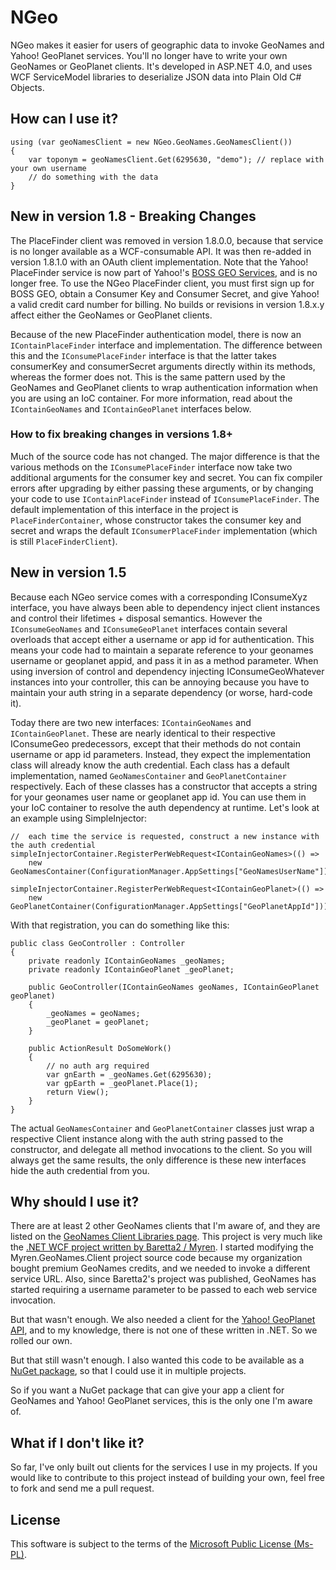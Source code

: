 # NGeo
NGeo makes it easier for users of geographic data to invoke GeoNames and Yahoo! GeoPlanet services. You'll no longer have to write your own GeoNames or GeoPlanet clients. It's developed in ASP.NET 4.0, and uses WCF ServiceModel libraries to deserialize JSON data into Plain Old C# Objects.

## How can I use it?
    using (var geoNamesClient = new NGeo.GeoNames.GeoNamesClient())
    {
        var toponym = geoNamesClient.Get(6295630, "demo"); // replace with your own username
        // do something with the data
    }

## New in version 1.8 - Breaking Changes
The PlaceFinder client was removed in version 1.8.0.0, because that service is no longer available as a WCF-consumable API. It was then re-added in version 1.8.1.0 with an OAuth client implementation. Note that the Yahoo! PlaceFinder service is now part of Yahoo!'s [BOSS GEO Services](http://developer.yahoo.com/boss/geo/), and is no longer free. To use the NGeo PlaceFinder client, you must first sign up for BOSS GEO, obtain a Consumer Key and Consumer Secret, and give Yahoo! a valid credit card number for billing. No builds or revisions in version 1.8.x.y affect either the GeoNames or GeoPlanet clients.

Because of the new PlaceFinder authentication model, there is now an `IContainPlaceFinder` interface and implementation. The difference between this and the `IConsumePlaceFinder` interface is that the latter takes consumerKey and consumerSecret arguments directly within its methods, whereas the former does not. This is the same pattern used by the GeoNames and GeoPlanet clients to wrap authentication information when you are using an IoC container. For more information, read about the `IContainGeoNames` and `IContainGeoPlanet` interfaces below.

### How to fix breaking changes in versions 1.8+
Much of the source code has not changed. The major difference is that the various methods on the `IConsumePlaceFinder` interface now take two additional arguments for the consumer key and secret. You can fix compiler errors after upgrading by either passing these arguments, or by changing your code to use `IContainPlaceFinder` instead of `IConsumePlaceFinder`. The default implementation of this interface in the project is `PlaceFinderContainer`, whose constructor takes the consumer key and secret and wraps the default `IConsumerPlaceFinder` implementation (which is still `PlaceFinderClient`).

## New in version 1.5
Because each NGeo service comes with a corresponding IConsumeXyz interface, you have always been able to dependency inject client instances and control their lifetimes + disposal semantics. However the `IConsumeGeoNames` and `IConsumeGeoPlanet` interfaces contain several overloads that accept either a username or app id for authentication. This means your code had to maintain a separate reference to your geonames username or geoplanet appid, and pass it in as a method parameter. When using inversion of control and dependency injecting IConsumeGeoWhatever instances into your controller, this can be annoying because you have to maintain your auth string in a separate dependency (or worse, hard-code it).

Today there are two new interfaces: `IContainGeoNames` and `IContainGeoPlanet`. These are nearly identical to their respective IConsumeGeo predecessors, except that their methods do not contain username or app id parameters. Instead, they expect the implementation class will already know the auth credential. Each class has a default implementation, named `GeoNamesContainer` and `GeoPlanetContainer` respectively. Each of these classes has a constructor that accepts a string for your geonames user name or geoplanet app id. You can use them in your IoC container to resolve the auth dependency at runtime. Let's look at an example using SimpleInjector:

    //  each time the service is requested, construct a new instance with the auth credential
    simpleInjectorContainer.RegisterPerWebRequest<IContainGeoNames>(() =>
        new GeoNamesContainer(ConfigurationManager.AppSettings["GeoNamesUserName"]));

    simpleInjectorContainer.RegisterPerWebRequest<IContainGeoPlanet>(() =>
        new GeoPlanetContainer(ConfigurationManager.AppSettings["GeoPlanetAppId"]));

With that registration, you can do something like this:

    public class GeoController : Controller
    {
        private readonly IContainGeoNames _geoNames;
        private readonly IContainGeoPlanet _geoPlanet;

        public GeoController(IContainGeoNames geoNames, IContainGeoPlanet geoPlanet)
        {
            _geoNames = geoNames;
            _geoPlanet = geoPlanet;
        }

        public ActionResult DoSomeWork()
        {
            // no auth arg required
            var gnEarth = _geoNames.Get(6295630);
            var gpEarth = _geoPlanet.Place(1);
            return View();
        }
    }

The actual `GeoNamesContainer` and `GeoPlanetContainer` classes just wrap a respective Client instance along with the auth string passed to the constructor, and delegate all method invocations to the client. So you will always get the same results, the only difference is these new interfaces hide the auth credential from you.

## Why should I use it?
There are at least 2 other GeoNames clients that I'm aware of, and they are listed on the [GeoNames Client Libraries page](http://www.geonames.org/export/client-libraries.html). This project is very much like the [.NET WCF project written by Baretta2 / Myren](http://www.codeproject.com/Articles/30627/GeoNames-NET-WCF-Client). I started modifying the Myren.GeoNames.Client project source code because my organization bought premium GeoNames credits, and we needed to invoke a different service URL. Also, since Baretta2's project was published, GeoNames has started requiring a username parameter to be passed to each web service invocation.

But that wasn't enough. We also needed a client for the [Yahoo! GeoPlanet API](http://developer.yahoo.com/geo/geoplanet/data/), and to my knowledge, there is not one of these written in .NET. So we rolled our own.

But that still wasn't enough. I also wanted this code to be available as a [NuGet package](http://nuget.org/packages/NGeo), so that I could use it in multiple projects.

So if you want a NuGet package that can give your app a client for GeoNames and Yahoo! GeoPlanet services, this is the only one I'm aware of.

## What if I don't like it?
So far, I've only built out clients for the services I use in my projects. If you would like to contribute to this project instead of building your own, feel free to fork and send me a pull request.

## License
This software is subject to the terms of the [Microsoft Public License (Ms-PL)](http://www.opensource.org/licenses/MS-PL).
